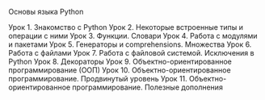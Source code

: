 Основы языка Python

Урок 1. Знакомство с Python
Урок 2. Некоторые встроенные типы и операции с ними
Урок 3. Функции. Словари
Урок 4. Работа с модулями и пакетами
Урок 5. Генераторы и comprehensions. Множества
Урок 6. Работа с файлами
Урок 7. Работа с файловой системой. Исключения в Python
Урок 8. Декораторы
Урок 9. Объектно-ориентированное программирование (ООП)
Урок 10. Объектно-ориентированное программирование. Продвинутый уровень
Урок 11. Объектно-ориентированное программирование. Полезные дополнения

